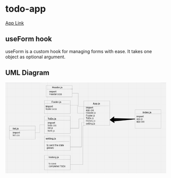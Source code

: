 # todo-app

[App Link](https://todo-app-ecru-seven.vercel.app/)

## useForm hook
useForm is a custom hook for managing forms with ease. It takes one object as optional argument.
## UML Diagram
![](./uml.png)

